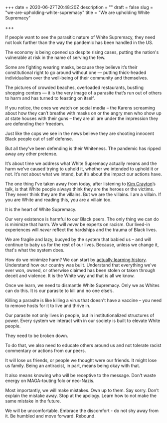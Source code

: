 +++
date = 2020-06-27T20:48:20Z
description = ""
draft = false
slug = "we-are-upholding-white-supremacy"
title = "We are upholding White Supremacy"

+++


If people want to see the parasitic nature of White Supremacy, they need not look further than the way the pandemic has been handled in the US.

The economy is being opened up despite rising cases, putting the nation's vulnerable at risk in the name of serving the few.

Some are fighting wearing masks, because they believe it’s their constitutional right to go around without one — putting thick-headed individualism over the well-being of their community and themselves.

The pictures of crowded beaches, overloaded restaurants, bustling shopping centers — it is the very image of a parasite that’s run out of others to harm and has turned to feasting on itself.

If you notice, the ones we watch on social media –  the Karens screaming about how they can’t breathe with masks on or the angry men who show up at state houses with their guns – they are all are under the impression they are defending their freedom.

Just like the cops we see in the news believe they are shooting innocent Black people out of self defense.

But all they’ve been defending is their Whiteness. The pandemic has ripped away any other pretense.

It’s about time we address what White Supremacy actually means and the harm we’ve caused trying to uphold it, whether we intended to uphold it or not. It’s not about what we intend, but it’s about the impact our actions have.

The one thing I’ve taken away from today, after listening to [Kim Crayton](https://hashtagcauseascene.com/about-kim/)’s talk, is that White people always think they are the heroes or the victims. They never think they are the villains. But we are the villains. I am a villain. If you are White and reading this, you are a villain too.

It is the heart of White Supremacy.

Our very existence is harmful to our Black peers. The only thing we can do is minimize that harm. We will _never_ be experts on racism. Our lived-in experiences will _never_ reflect the hardships and the trauma of Black lives.

We are fragile and lazy, buoyed by the system that babied us – and will continue to baby us for the rest of our lives. Because, unless we change it, that's what the system does.

How do we minimize harm? We can start by [actually learning history](https://www.sceneonradio.org/seeing-white/). Understand how our country was built. Understand that everything we've ever won, owned, or otherwise claimed has been stolen or taken through deceit and violence. It is the White way and that is all we know.

Once we learn, we need to dismantle White Supremacy. Only we as Whites can do this. It is our parasite to kill and no one else’s.

Killing a parasite is like killing a virus that doesn't have a vaccine – you need to remove hosts for it to live and thrive in.

Our parasite not only lives in people, but in institutionalized structures of power. Every system we interact with in our society is built to elevate White people.

They need to be broken down.

To do that, we also need to educate others around us and not tolerate racist commentary or actions from our peers.

It will lose us friends, or people we thought were our friends. It might lose us family. Being an antiracist, in part, means being okay with that.

It also means knowing who will be receptive to the message. Don't waste energy on MAGA-touting folx or neo-Nazis.

Most importantly, we will make mistakes. Own up to them. Say sorry. Don’t explain the mistake away. Stop at the apology. Learn how to not make the same mistake in the future.

We will be uncomfortable. Embrace the discomfort - do not shy away from it. Be humbled and move forward. Rebound.


